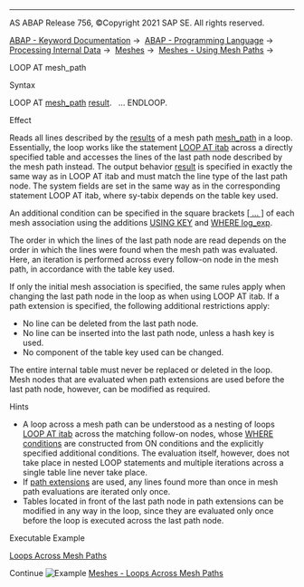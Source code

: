   

* * *

AS ABAP Release 756, ©Copyright 2021 SAP SE. All rights reserved.

[ABAP - Keyword Documentation](https://help.sap.com/doc/abapdocu_756_index_htm/7.56/en-US/abenabap.htm) →  [ABAP - Programming Language](https://help.sap.com/doc/abapdocu_756_index_htm/7.56/en-US/abenabap_reference.htm) →  [Processing Internal Data](https://help.sap.com/doc/abapdocu_756_index_htm/7.56/en-US/abenabap_data_working.htm) →  [Meshes](https://help.sap.com/doc/abapdocu_756_index_htm/7.56/en-US/abenabap_meshes.htm) →  [Meshes - Using Mesh Paths](https://help.sap.com/doc/abapdocu_756_index_htm/7.56/en-US/abenmesh_path_usage.htm) → 

LOOP AT mesh\_path

Syntax

LOOP AT [mesh\_path](https://help.sap.com/doc/abapdocu_756_index_htm/7.56/en-US/abenmesh_path.htm) [result](https://help.sap.com/doc/abapdocu_756_index_htm/7.56/en-US/abaploop_at_itab_result.htm).
  ...
ENDLOOP.

Effect

Reads all lines described by the [results](https://help.sap.com/doc/abapdocu_756_index_htm/7.56/en-US/abenmesh_path_result.htm) of a mesh path [mesh\_path](https://help.sap.com/doc/abapdocu_756_index_htm/7.56/en-US/abenmesh_path.htm) in a loop. Essentially, the loop works like the statement [LOOP AT itab](https://help.sap.com/doc/abapdocu_756_index_htm/7.56/en-US/abaploop_at_itab.htm) across a directly specified table and accesses the lines of the last path node described by the mesh path instead. The output behavior [result](https://help.sap.com/doc/abapdocu_756_index_htm/7.56/en-US/abaploop_at_itab_result.htm) is specified in exactly the same way as in LOOP AT itab and must match the line type of the last path node. The system fields are set in the same way as in the corresponding statement LOOP AT itab, where sy-tabix depends on the table key used.

An additional condition can be specified in the square brackets [\[ ... \]](https://help.sap.com/doc/abapdocu_756_index_htm/7.56/en-US/abenmesh_path_assoc.htm) of each mesh association using the additions [USING KEY](https://help.sap.com/doc/abapdocu_756_index_htm/7.56/en-US/abenmesh_path_assoc_cond.htm) and [WHERE log\_exp](https://help.sap.com/doc/abapdocu_756_index_htm/7.56/en-US/abenmesh_path_assoc_cond.htm).

The order in which the lines of the last path node are read depends on the order in which the lines were found when the mesh path was evaluated. Here, an iteration is performed across every follow-on node in the mesh path, in accordance with the table key used.

If only the initial mesh association is specified, the same rules apply when changing the last path node in the loop as when using LOOP AT itab. If a path extension is specified, the following additional restrictions apply:

-   No line can be deleted from the last path node.
-   No line can be inserted into the last path node, unless a hash key is used.
-   No component of the table key used can be changed.

The entire internal table must never be replaced or deleted in the loop. Mesh nodes that are evaluated when path extensions are used before the last path node, however, can be modified as required.

Hints

-   A loop across a mesh path can be understood as a nesting of loops [LOOP AT itab](https://help.sap.com/doc/abapdocu_756_index_htm/7.56/en-US/abaploop_at_itab.htm) across the matching follow-on nodes, whose [WHERE conditions](https://help.sap.com/doc/abapdocu_756_index_htm/7.56/en-US/abaploop_at_itab_cond.htm) are constructed from ON conditions and the explicitly specified additional conditions. The evaluation itself, however, does not take place in nested LOOP statements and multiple iterations across a single table line never take place.
-   If [path extensions](https://help.sap.com/doc/abapdocu_756_index_htm/7.56/en-US/abenmesh_path_result_chaining.htm) are used, any lines found more than once in mesh path evaluations are iterated only once.
-   Tables located in front of the last path node in path extensions can be modified in any way in the loop, since they are evaluated only once before the loop is executed across the last path node.

Executable Example

[Loops Across Mesh Paths](https://help.sap.com/doc/abapdocu_756_index_htm/7.56/en-US/abenmesh_loops_abexa.htm)

Continue
![Example](exa.gif "Example") [Meshes - Loops Across Mesh Paths](https://help.sap.com/doc/abapdocu_756_index_htm/7.56/en-US/abenmesh_loops_abexa.htm)